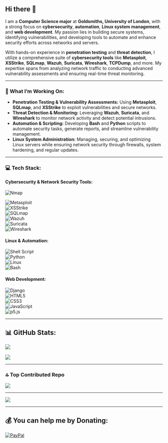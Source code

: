 

## Hi there 👋  
I am a **Computer Science major** at **Goldsmiths, University of London**, with a strong focus on **cybersecurity**, **automation**, **Linux system management**, and **web development**. My passion lies in building secure systems, identifying vulnerabilities, and developing tools to automate and enhance security efforts across networks and servers.

With hands-on experience in **penetration testing** and **threat detection**, I utilize a comprehensive suite of **cybersecurity tools** like **Metasploit**, **XSStrike**, **SQLmap**, **Wazuh**, **Suricata**, **Wireshark**, **TCPDump**, and more. My expertise spans from analyzing network traffic to conducting advanced vulnerability assessments and ensuring real-time threat monitoring.

---

### 🚀 What I’m Working On:  
- **Penetration Testing & Vulnerability Assessments:** Using **Metasploit**, **SQLmap**, and **XSStrike** to exploit vulnerabilities and secure networks.  
- **Threat Detection & Monitoring:** Leveraging **Wazuh**, **Suricata**, and **Wireshark** to monitor network activity and detect potential intrusions.  
- **Automation & Scripting:** Developing **Bash** and **Python** scripts to automate security tasks, generate reports, and streamline vulnerability management.  
- **Linux System Administration:** Managing, securing, and optimizing Linux servers while ensuring network security through firewalls, system hardening, and regular updates.

---

### 💻 Tech Stack:  
#### Cybersecurity & Network Security Tools:  
![Nmap](https://img.shields.io/badge/Nmap-000000.svg?style=flat&logo=nmap&logoColor=white)

![Metasploit](https://img.shields.io/badge/Metasploit-%2300599C.svg?style=flat&logo=security&logoColor=white)  
![XSStrike](https://img.shields.io/badge/XSStrike-000000.svg?style=flat&logo=javascript&logoColor=white)  
![SQLmap](https://img.shields.io/badge/sqlmap-%23E34F26.svg?style=flat&logo=sqlite&logoColor=white)  
![Wazuh](https://img.shields.io/badge/Wazuh-%23000000.svg?style=flat&logo=wazuh&logoColor=white)  
![Suricata](https://img.shields.io/badge/Suricata-EE4723.svg?style=flat&logo=security&logoColor=white)  
![Wireshark](https://img.shields.io/badge/wireshark-1679A7.svg?style=flat&logo=wireshark&logoColor=white)  


#### Linux & Automation:  
![Shell Script](https://img.shields.io/badge/shell_script-%23121011.svg?style=flat&logo=gnu-bash&logoColor=white)  
![Python](https://img.shields.io/badge/python-3670A0?style=flat&logo=python&logoColor=ffdd54)  
![Linux](https://img.shields.io/badge/Linux-%23323330.svg?style=flat&logo=linux&logoColor=white)  
![Bash](https://img.shields.io/badge/bash-4EAA25.svg?style=flat&logo=gnu-bash&logoColor=white)  

#### Web Development:  
![Django](https://img.shields.io/badge/Django-%23092E20.svg?style=flat&logo=django&logoColor=white)  
![HTML5](https://img.shields.io/badge/html5-%23E34F26.svg?style=flat&logo=html5&logoColor=white)  
![CSS3](https://img.shields.io/badge/CSS3-%231572B6.svg?style=flat&logo=css3&logoColor=white)  
![JavaScript](https://img.shields.io/badge/javascript-%23323330.svg?style=flat&logo=javascript&logoColor=%23F7DF1E)  
![p5.js](https://img.shields.io/badge/p5.js-%236F1C8F.svg?style=flat&logo=javascript&logoColor=white)  

---

## 📊 GitHub Stats:  
![](https://github-readme-stats.vercel.app/api?username=SpyrosLefkaditis&theme=radical&hide_border=false&include_all_commits=false&count_private=false)<br/>  
![](https://github-readme-streak-stats.herokuapp.com/?user=SpyrosLefkaditis&theme=radical&hide_border=false)<br/>  

---

### 🔝 Top Contributed Repo  
![](https://github-contributor-stats.vercel.app/api?username=SpyrosLefkaditis&limit=5&theme=synthwave&combine_all_yearly_contributions=true)  

---

[![](https://visitcount.itsvg.in/api?id=SpyrosLefkaditis&icon=0&color=0)](https://visitcount.itsvg.in)  

---

## 💰 You can help me by Donating:  
[![PayPal](https://img.shields.io/badge/PayPal-00457C?style=for-the-badge&logo=paypal&logoColor=white)](https://paypal.me/SpyrosLefkaditis)  

